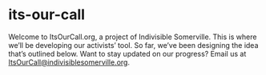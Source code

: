# its-our-call

Welcome to ItsOurCall.org, a project of Indivisible Somerville. This is where we’ll be developing our activists’ tool. So far, we’ve been designing the idea that’s outlined below. Want to stay updated on our progress? Email us at ItsOurCall@indivisiblesomerville.org.
